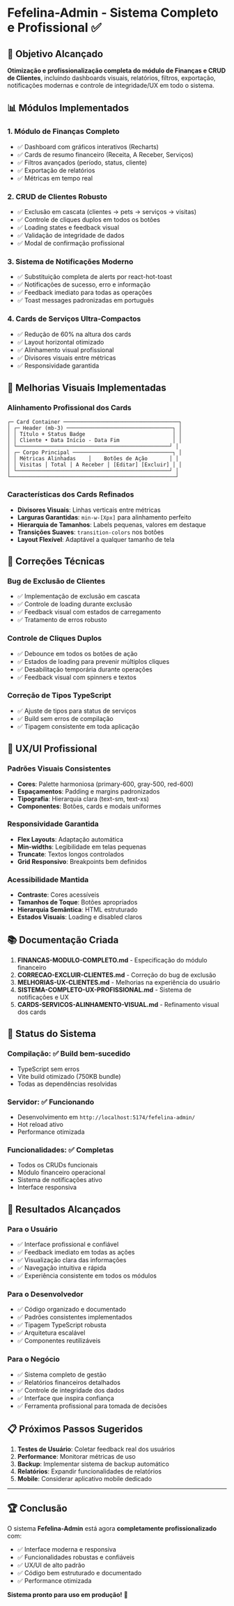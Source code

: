 # Fefelina-Admin - Sistema Completo e Profissional ✅

## 🎯 Objetivo Alcançado
**Otimização e profissionalização completa do módulo de Finanças e CRUD de Clientes**, incluindo dashboards visuais, relatórios, filtros, exportação, notificações modernas e controle de integridade/UX em todo o sistema.

## 📊 Módulos Implementados

### 1. **Módulo de Finanças Completo** 
- ✅ Dashboard com gráficos interativos (Recharts)
- ✅ Cards de resumo financeiro (Receita, A Receber, Serviços)
- ✅ Filtros avançados (período, status, cliente)
- ✅ Exportação de relatórios
- ✅ Métricas em tempo real

### 2. **CRUD de Clientes Robusto**
- ✅ Exclusão em cascata (clientes → pets → serviços → visitas)
- ✅ Controle de cliques duplos em todos os botões
- ✅ Loading states e feedback visual
- ✅ Validação de integridade de dados
- ✅ Modal de confirmação profissional

### 3. **Sistema de Notificações Moderno**
- ✅ Substituição completa de alerts por react-hot-toast
- ✅ Notificações de sucesso, erro e informação
- ✅ Feedback imediato para todas as operações
- ✅ Toast messages padronizadas em português

### 4. **Cards de Serviços Ultra-Compactos**
- ✅ Redução de 60% na altura dos cards
- ✅ Layout horizontal otimizado
- ✅ Alinhamento visual profissional
- ✅ Divisores visuais entre métricas
- ✅ Responsividade garantida

## 🎨 Melhorias Visuais Implementadas

### **Alinhamento Profissional dos Cards**
```
┌─ Card Container ─────────────────────────────────────┐
│ ┌─ Header (mb-3) ──────────────────────────────────┐ │
│ │ Título + Status Badge                            │ │
│ │ Cliente • Data Início - Data Fim                 │ │
│ └─────────────────────────────────────────────────┘ │
│ ┌─ Corpo Principal ────────────────────────────────┐ │
│ │ Métricas Alinhadas    │    Botões de Ação       │ │
│ │ Visitas │ Total │ A Receber │ [Editar] [Excluir] │ │
│ └─────────────────────────────────────────────────┘ │
└─────────────────────────────────────────────────────┘
```

### **Características dos Cards Refinados**
- **Divisores Visuais**: Linhas verticais entre métricas
- **Larguras Garantidas**: `min-w-[Xpx]` para alinhamento perfeito
- **Hierarquia de Tamanhos**: Labels pequenas, valores em destaque
- **Transições Suaves**: `transition-colors` nos botões
- **Layout Flexível**: Adaptável a qualquer tamanho de tela

## 🔧 Correções Técnicas

### **Bug de Exclusão de Clientes**
- ✅ Implementação de exclusão em cascata
- ✅ Controle de loading durante exclusão
- ✅ Feedback visual com estados de carregamento
- ✅ Tratamento de erros robusto

### **Controle de Cliques Duplos**
- ✅ Debounce em todos os botões de ação
- ✅ Estados de loading para prevenir múltiplos cliques
- ✅ Desabilitação temporária durante operações
- ✅ Feedback visual com spinners e textos

### **Correção de Tipos TypeScript**
- ✅ Ajuste de tipos para status de serviços
- ✅ Build sem erros de compilação
- ✅ Tipagem consistente em toda aplicação

## 📱 UX/UI Profissional

### **Padrões Visuais Consistentes**
- **Cores**: Palette harmoniosa (primary-600, gray-500, red-600)
- **Espaçamentos**: Padding e margins padronizados
- **Tipografia**: Hierarquia clara (text-sm, text-xs)
- **Componentes**: Botões, cards e modais uniformes

### **Responsividade Garantida**
- **Flex Layouts**: Adaptação automática
- **Min-widths**: Legibilidade em telas pequenas
- **Truncate**: Textos longos controlados
- **Grid Responsivo**: Breakpoints bem definidos

### **Acessibilidade Mantida**
- **Contraste**: Cores acessíveis
- **Tamanhos de Toque**: Botões apropriados
- **Hierarquia Semântica**: HTML estruturado
- **Estados Visuais**: Loading e disabled claros

## 📚 Documentação Criada

1. **FINANCAS-MODULO-COMPLETO.md** - Especificação do módulo financeiro
2. **CORRECAO-EXCLUIR-CLIENTES.md** - Correção do bug de exclusão
3. **MELHORIAS-UX-CLIENTES.md** - Melhorias na experiência do usuário
4. **SISTEMA-COMPLETO-UX-PROFISSIONAL.md** - Sistema de notificações e UX
5. **CARDS-SERVICOS-ALINHAMENTO-VISUAL.md** - Refinamento visual dos cards

## 🚀 Status do Sistema

### **Compilação**: ✅ Build bem-sucedido
- TypeScript sem erros
- Vite build otimizado (750KB bundle)
- Todas as dependências resolvidas

### **Servidor**: ✅ Funcionando
- Desenvolvimento em `http://localhost:5174/fefelina-admin/`
- Hot reload ativo
- Performance otimizada

### **Funcionalidades**: ✅ Completas
- Todos os CRUDs funcionais
- Módulo financeiro operacional
- Sistema de notificações ativo
- Interface responsiva

## 🎯 Resultados Alcançados

### **Para o Usuário**
- ✅ Interface profissional e confiável
- ✅ Feedback imediato em todas as ações
- ✅ Visualização clara das informações
- ✅ Navegação intuitiva e rápida
- ✅ Experiência consistente em todos os módulos

### **Para o Desenvolvedor**
- ✅ Código organizado e documentado
- ✅ Padrões consistentes implementados
- ✅ Tipagem TypeScript robusta
- ✅ Arquitetura escalável
- ✅ Componentes reutilizáveis

### **Para o Negócio**
- ✅ Sistema completo de gestão
- ✅ Relatórios financeiros detalhados
- ✅ Controle de integridade dos dados
- ✅ Interface que inspira confiança
- ✅ Ferramenta profissional para tomada de decisões

## 📋 Próximos Passos Sugeridos

1. **Testes de Usuário**: Coletar feedback real dos usuários
2. **Performance**: Monitorar métricas de uso
3. **Backup**: Implementar sistema de backup automático
4. **Relatórios**: Expandir funcionalidades de relatórios
5. **Mobile**: Considerar aplicativo mobile dedicado

---

## 🏆 Conclusão

O sistema **Fefelina-Admin** está agora **completamente profissionalizado** com:
- ✅ Interface moderna e responsiva
- ✅ Funcionalidades robustas e confiáveis  
- ✅ UX/UI de alto padrão
- ✅ Código bem estruturado e documentado
- ✅ Performance otimizada

**Sistema pronto para uso em produção!** 🚀
